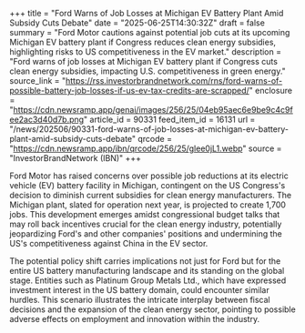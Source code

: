 +++
title = "Ford Warns of Job Losses at Michigan EV Battery Plant Amid Subsidy Cuts Debate"
date = "2025-06-25T14:30:32Z"
draft = false
summary = "Ford Motor cautions against potential job cuts at its upcoming Michigan EV battery plant if Congress reduces clean energy subsidies, highlighting risks to US competitiveness in the EV market."
description = "Ford warns of job losses at Michigan EV battery plant if Congress cuts clean energy subsidies, impacting U.S. competitiveness in green energy."
source_link = "https://rss.investorbrandnetwork.com/rns/ford-warns-of-possible-battery-job-losses-if-us-ev-tax-credits-are-scrapped/"
enclosure = "https://cdn.newsramp.app/genai/images/256/25/04eb95aec6e9be9c4c9fee2ac3d40d7b.png"
article_id = 90331
feed_item_id = 16131
url = "/news/202506/90331-ford-warns-of-job-losses-at-michigan-ev-battery-plant-amid-subsidy-cuts-debate"
qrcode = "https://cdn.newsramp.app/ibn/qrcode/256/25/glee0jL1.webp"
source = "InvestorBrandNetwork (IBN)"
+++

<p>Ford Motor has raised concerns over possible job reductions at its electric vehicle (EV) battery facility in Michigan, contingent on the US Congress's decision to diminish current subsidies for clean energy manufacturers. The Michigan plant, slated for operation next year, is projected to create 1,700 jobs. This development emerges amidst congressional budget talks that may roll back incentives crucial for the clean energy industry, potentially jeopardizing Ford's and other companies' positions and undermining the US's competitiveness against China in the EV sector.</p><p>The potential policy shift carries implications not just for Ford but for the entire US battery manufacturing landscape and its standing on the global stage. Entities such as Platinum Group Metals Ltd., which have expressed investment interest in the US battery domain, could encounter similar hurdles. This scenario illustrates the intricate interplay between fiscal decisions and the expansion of the clean energy sector, pointing to possible adverse effects on employment and innovation within the industry.</p>